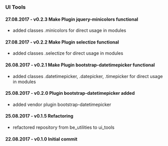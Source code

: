 ### UI Tools

#### 27.08.2017 - v0.2.3 Make Plugin jquery-minicolors functional
 
- added classes .minicolors for direct usage in modules

#### 27.08.2017 - v0.2.2 Make Plugin selectize functional
 
- added classes .selectize for direct usage in modules

#### 26.08.2017 - v0.2.1 Make Plugin bootstrap-datetimepicker functional
 
- added classes .datetimepicker, .datepicker, .timepicker for direct usage in modules

#### 25.08.2017 - v0.2.0 Plugin bootstrap-datetimepicker added

- added vendor plugin bootstrap-datetimepicker

#### 25.08.2017 - v0.1.5 Refactoring

- refactored repository from be_utilities to ui_tools

#### 22.08.2017 - v0.1.0 Initial commit

